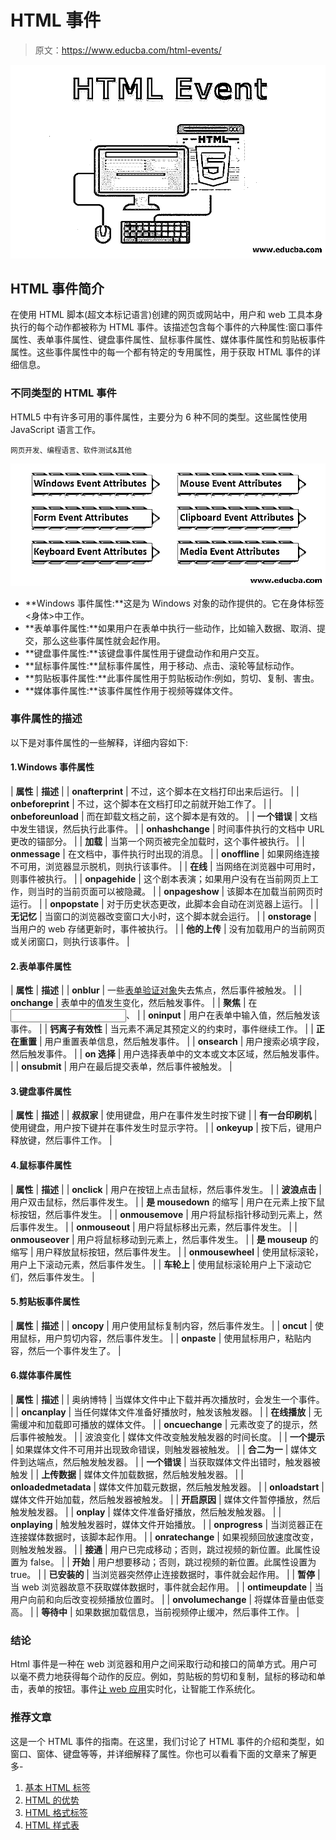 # HTML 事件

> 原文：<https://www.educba.com/html-events/>

![HTML Event ](img/4e0dc9c9f450d3c61a0abf55f7e02a4e.png)



## HTML 事件简介

在使用 HTML 脚本(超文本标记语言)创建的网页或网站中，用户和 web 工具本身执行的每个动作都被称为 HTML 事件。该描述包含每个事件的六种属性:窗口事件属性、表单事件属性、键盘事件属性、鼠标事件属性、媒体事件属性和剪贴板事件属性。这些事件属性中的每一个都有特定的专用属性，用于获取 HTML 事件的详细信息。

### 不同类型的 HTML 事件

HTML5 中有许多可用的事件属性，主要分为 6 种不同的类型。这些属性使用 JavaScript 语言工作。

<small>网页开发、编程语言、软件测试&其他</small>

![Different Type of HTML Events](img/5c1445e12f8ae01efd311d991eb0c8e9.png)



*   **Windows 事件属性:**这是为 Windows 对象的动作提供的。它在身体标签<身体>中工作。
*   **表单事件属性:**如果用户在表单中执行一些动作，比如输入数据、取消、提交，那么这些事件属性就会起作用。
*   **键盘事件属性:**该键盘事件属性用于键盘动作和用户交互。
*   **鼠标事件属性:**鼠标事件属性，用于移动、点击、滚轮等鼠标动作。
*   **剪贴板事件属性:**此事件属性用于剪贴板动作:例如，剪切、复制、害虫。
*   **媒体事件属性:**该事件属性作用于视频等媒体文件。

### 事件属性的描述

以下是对事件属性的一些解释，详细内容如下:

#### 1.Windows 事件属性

| **属性** | **描述** |
| **onafterprint** | 不过，这个脚本在文档打印出来后运行。 |
| **onbeforeprint** | 不过，这个脚本在文档打印之前就开始工作了。 |
| **onbeforeunload** | 而在卸载文档之前，这个脚本是有效的。 |
| **一个错误** | 文档中发生错误，然后执行此事件。 |
| **onhashchange** | 时间事件执行的文档中 URL 更改的锚部分。 |
| **加载** | 当第一个网页被完全加载时，这个事件被执行。 |
| **onmessage** | 在文档中，事件执行时出现的消息。 |
| **onoffline** | 如果网络连接不可用，浏览器显示脱机，则执行该事件。 |
| **在线** | 当网络在浏览器中可用时，则事件被执行。 |
| **onpagehide** | 这个剧本表演；如果用户没有在当前网页上工作，则当时的当前页面可以被隐藏。 |
| **onpageshow** | 该脚本在加载当前网页时运行。 |
| **onpopstate** | 对于历史状态更改，此脚本会自动在浏览器上运行。 |
| **无记忆** | 当窗口的浏览器改变窗口大小时，这个脚本就会运行。 |
| **onstorage** | 当用户的 web 存储更新时，事件被执行。 |
| **他的上传** | 没有加载用户的当前网页或关闭窗口，则执行该事件。 |

#### 2.表单事件属性

| **属性** | **描述** |
| **onblur** | 一些[表单验证对象](https://www.educba.com/javascript-form-validation/)失去焦点，然后事件被触发。 |
| **onchange** | 表单中的值发生变化，然后触发事件。 |
| **聚焦** | 在<input>、 |
| **oninput** | 用户在表单中输入值，然后触发该事件。 |
| **钙离子有效性** | 当元素不满足其预定义的约束时，事件继续工作。 |
| **正在重置** | 用户重置表单信息，然后触发事件。 |
| **onsearch** | 用户搜索必填字段，然后触发事件。 |
| **on 选择** | 用户选择表单中的文本或文本区域，然后触发事件。 |
| **onsubmit** | 用户在最后提交表单，然后事件被触发。 |

#### 3.键盘事件属性

| **属性** | **描述** |
| **叔叔家** | 使用键盘，用户在事件发生时按下键 |
| **有一台印刷机** | 使用键盘，用户按下键并在事件发生时显示字符。 |
| **onkeyup** | 按下后，键用户释放键，然后事件工作。 |

#### 4.鼠标事件属性

| **属性** | **描述** |
| **onclick** | 用户在按钮上点击鼠标，然后事件发生。 |
| **波浪点击** | 用户双击鼠标，然后事件发生。 |
| **是 mousedown** 的缩写 | 用户在元素上按下鼠标按钮，然后事件发生。 |
| **onmousemove** | 用户将鼠标指针移动到元素上，然后事件发生。 |
| **onmouseout** | 用户将鼠标移出元素，然后事件发生。 |
| **onmouseover** | 用户将鼠标移动到元素上，然后事件发生。 |
| **是 mouseup** 的缩写 | 用户释放鼠标按钮，然后事件发生。 |
| **onmousewheel** | 使用鼠标滚轮，用户上下滚动元素，然后事件发生。 |
| **车轮上** | 使用鼠标滚轮用户上下滚动它们，然后事件发生。 |

#### 5.剪贴板事件属性

| **属性** | **描述** |
| **oncopy** | 用户使用鼠标复制内容，然后事件发生。 |
| **oncut** | 使用鼠标，用户剪切内容，然后事件发生。 |
| **onpaste** | 使用鼠标用户，粘贴内容，然后一个事件发生了。 |

#### 6.媒体事件属性

| **属性** | **描述** |
| 奥纳博特 | 当媒体文件中止下载并再次播放时，会发生一个事件。 |
| **oncanplay** | 当任何媒体文件准备好播放时，触发该触发器。 |
| **在线播放** | 无需缓冲和加载即可播放的媒体文件。 |
| **oncuechange** | 元素改变了<track>的提示，然后事件被触发。 |
| 波浪变化 | 媒体文件改变触发触发器的时间长度。 |
| **一个提示** | 如果媒体文件不可用并出现致命错误，则触发器被触发。 |
| **合二为一** | 媒体文件到达端点，然后触发触发器。 |
| **一个错误** | 当获取媒体文件出错时，触发器被触发 |
| **上传数据** | 媒体文件加载数据，然后触发触发器。 |
| **onloadedmetadata** | 媒体文件加载元数据，然后触发触发器。 |
| **onloadstart** | 媒体文件开始加载，然后触发器被触发。 |
| **开启原因** | 媒体文件暂停播放，然后触发触发器。 |
| **onplay** | 媒体文件准备好播放，然后触发触发器。 |
| **onplaying** | 触发触发器时，媒体文件开始播放。 |
| **onprogress** | 当浏览器正在连接媒体数据时，该脚本起作用。 |
| **onratechange** | 如果视频回放速度改变，则触发触发器。 |
| **接通** | 用户已完成移动；否则，跳过视频的新位置。此属性设置为 false。 |
| **开始** | 用户想要移动；否则，跳过视频的新位置。此属性设置为 true。 |
| **已安装的** | 当浏览器突然停止连接数据时，事件就会起作用。 |
| **暂停** | 当 web 浏览器故意不获取媒体数据时，事件就会起作用。 |
| **ontimeupdate** | 当用户向前和向后改变视频播放位置时。 |
| **onvolumechange** | 将媒体音量由低变高。 |
| **等待中** | 如果数据加载信息，当前视频停止缓冲，然后事件工作。 |

### 结论

Html 事件是一种在 web 浏览器和用户之间采取行动和接口的简单方式。用户可以毫不费力地获得每个动作的反应。例如，剪贴板的剪切和复制，鼠标的移动和单击，表单的按钮。事件[让 web 应用](https://www.educba.com/what-is-web-application/)实时化，让智能工作系统化。

### 推荐文章

这是一个 HTML 事件的指南。在这里，我们讨论了 HTML 事件的介绍和类型，如窗口、窗体、键盘等等，并详细解释了属性。你也可以看看下面的文章来了解更多-

1.  [基本 HTML 标签](https://www.educba.com/basic-html-tags/)
2.  [HTML 的优势](https://www.educba.com/advantages-of-html/)
3.  [HTML 格式标签](https://www.educba.com/html-format-tags/)
4.  [HTML 样式表](https://www.educba.com/html-style-sheets/)





